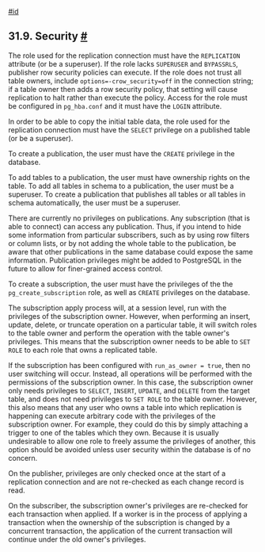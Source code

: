 [#id](#LOGICAL-REPLICATION-SECURITY)

## 31.9. Security [#](#LOGICAL-REPLICATION-SECURITY)

The role used for the replication connection must have the `REPLICATION` attribute (or be a superuser). If the role lacks `SUPERUSER` and `BYPASSRLS`, publisher row security policies can execute. If the role does not trust all table owners, include `options=-crow_security=off` in the connection string; if a table owner then adds a row security policy, that setting will cause replication to halt rather than execute the policy. Access for the role must be configured in `pg_hba.conf` and it must have the `LOGIN` attribute.

In order to be able to copy the initial table data, the role used for the replication connection must have the `SELECT` privilege on a published table (or be a superuser).

To create a publication, the user must have the `CREATE` privilege in the database.

To add tables to a publication, the user must have ownership rights on the table. To add all tables in schema to a publication, the user must be a superuser. To create a publication that publishes all tables or all tables in schema automatically, the user must be a superuser.

There are currently no privileges on publications. Any subscription (that is able to connect) can access any publication. Thus, if you intend to hide some information from particular subscribers, such as by using row filters or column lists, or by not adding the whole table to the publication, be aware that other publications in the same database could expose the same information. Publication privileges might be added to PostgreSQL in the future to allow for finer-grained access control.

To create a subscription, the user must have the privileges of the the `pg_create_subscription` role, as well as `CREATE` privileges on the database.

The subscription apply process will, at a session level, run with the privileges of the subscription owner. However, when performing an insert, update, delete, or truncate operation on a particular table, it will switch roles to the table owner and perform the operation with the table owner's privileges. This means that the subscription owner needs to be able to `SET ROLE` to each role that owns a replicated table.

If the subscription has been configured with `run_as_owner = true`, then no user switching will occur. Instead, all operations will be performed with the permissions of the subscription owner. In this case, the subscription owner only needs privileges to `SELECT`, `INSERT`, `UPDATE`, and `DELETE` from the target table, and does not need privileges to `SET ROLE` to the table owner. However, this also means that any user who owns a table into which replication is happening can execute arbitrary code with the privileges of the subscription owner. For example, they could do this by simply attaching a trigger to one of the tables which they own. Because it is usually undesirable to allow one role to freely assume the privileges of another, this option should be avoided unless user security within the database is of no concern.

On the publisher, privileges are only checked once at the start of a replication connection and are not re-checked as each change record is read.

On the subscriber, the subscription owner's privileges are re-checked for each transaction when applied. If a worker is in the process of applying a transaction when the ownership of the subscription is changed by a concurrent transaction, the application of the current transaction will continue under the old owner's privileges.